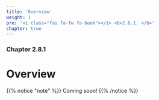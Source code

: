 ```yaml
---
title: 'Overview'
weight: 1
pre: '<i class="fas fa-fw fa-book"></i> <b>2.8.1. </b>'
chapter: true
---
```


### Chapter 2.8.1

# Overview

{{% notice "note" %}}
Coming soon!
{{% /notice %}}
